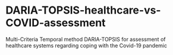 # DARIA-TOPSIS-healthcare-vs-COVID-assessment
Multi-Criteria Temporal method DARIA-TOPSIS for assessment of healthcare systems regarding coping with the Covid-19 pandemic

